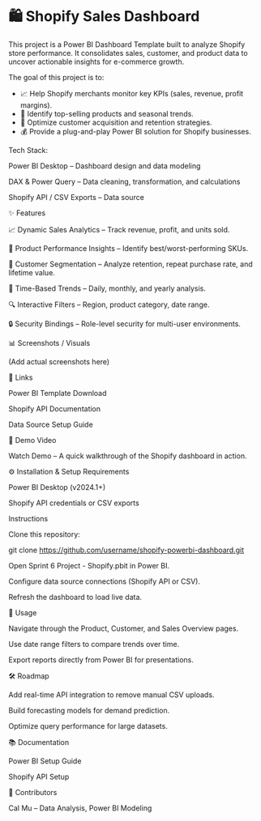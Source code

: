 # 🛍️ Shopify Sales Dashboard
This project is a Power BI Dashboard Template built to analyze Shopify store performance. It consolidates sales, customer, and product data to uncover actionable insights for e-commerce growth.

The goal of this project is to:

 - 📈 Help Shopify merchants monitor key KPIs (sales, revenue, profit margins).
 - 🔎 Identify top-selling products and seasonal trends.
 - 🛜 Optimize customer acquisition and retention strategies.
 - 💰 Provide a plug-and-play Power BI solution for Shopify businesses.

Tech Stack:

Power BI Desktop – Dashboard design and data modeling

DAX & Power Query – Data cleaning, transformation, and calculations

Shopify API / CSV Exports – Data source

✨ Features

📈 Dynamic Sales Analytics – Track revenue, profit, and units sold.

🛒 Product Performance Insights – Identify best/worst-performing SKUs.

👥 Customer Segmentation – Analyze retention, repeat purchase rate, and lifetime value.

📆 Time-Based Trends – Daily, monthly, and yearly analysis.

🔍 Interactive Filters – Region, product category, date range.

🔒 Security Bindings – Role-level security for multi-user environments.

📊 Screenshots / Visuals

(Add actual screenshots here)


🔗 Links

Power BI Template Download

Shopify API Documentation

Data Source Setup Guide

🎥 Demo Video

Watch Demo
 – A quick walkthrough of the Shopify dashboard in action.

⚙️ Installation & Setup
Requirements

Power BI Desktop (v2024.1+)

Shopify API credentials or CSV exports

Instructions

Clone this repository:

git clone https://github.com/username/shopify-powerbi-dashboard.git


Open Sprint 6 Project - Shopify.pbit in Power BI.

Configure data source connections (Shopify API or CSV).

Refresh the dashboard to load live data.

🚀 Usage

Navigate through the Product, Customer, and Sales Overview pages.

Use date range filters to compare trends over time.

Export reports directly from Power BI for presentations.

🛠️ Roadmap

 Add real-time API integration to remove manual CSV uploads.

 Build forecasting models for demand prediction.

 Optimize query performance for large datasets.

📚 Documentation

Power BI Setup Guide

Shopify API Setup

🤝 Contributors

Cal Mu – Data Analysis, Power BI Modeling
